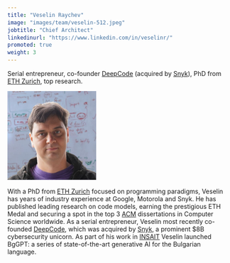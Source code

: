 ```yaml
---
title: "Veselin Raychev"
image: "images/team/veselin-512.jpeg"
jobtitle: "Chief Architect"
linkedinurl: "https://www.linkedin.com/in/veselinr/"
promoted: true
weight: 3
---
```


Serial entrepreneur, co-founder <a href="https://www.linkedin.com/company/deepcodeai/">DeepCode</a> (acquired by <a href="https://snyk.io/">Snyk</a>), PhD from <a href="https://ethz.ch/en.html">ETH Zurich</a>, top research.

<img src="/assets/images/website/team/veselin-512.jpeg" alt="<NAME>" class="img-fluid rounded-circle" style="max-width: 200px;">

With a PhD from <a href="https://ethz.ch/en.html">ETH Zurich</a> focused on programming paradigms, Veselin has years of industry experience at Google, Motorola and Snyk. He has published leading research on code models, earning the prestigious ETH Medal and securing a spot in the top 3  <a href="https://www.acm.org/">ACM</a> dissertations in Computer Science worldwide. As a serial entrepreneur, Veselin most recently co-founded <a href="https://www.linkedin.com/company/deepcodeai/">DeepCode</a>, which was acquired by <a href="https://snyk.io/">Snyk</a>, a prominent $8B cybersecurity unicorn. As part of his work in <a href="https://insait.ai/">INSAIT</a> Veselin launched BgGPT: a series of state-of-the-art generative AI for the Bulgarian language.



